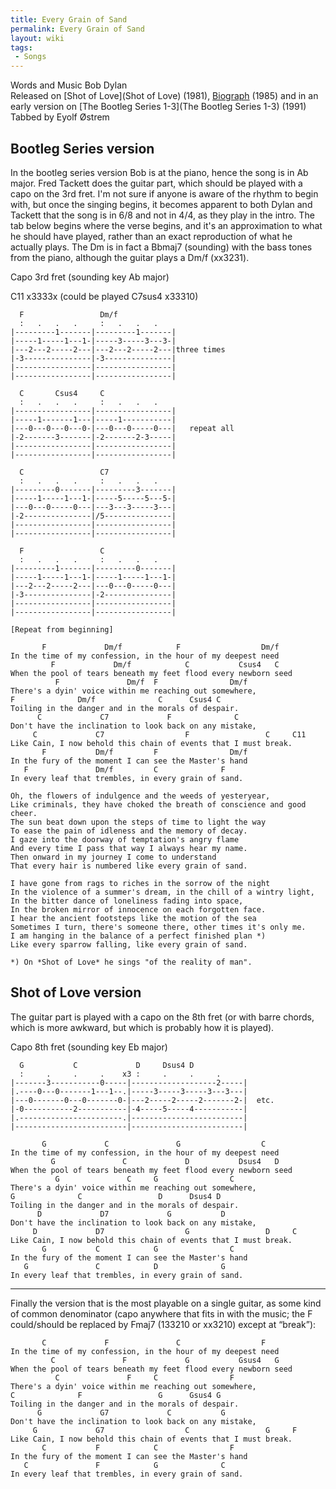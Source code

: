 ```yaml
---
title: Every Grain of Sand
permalink: Every Grain of Sand
layout: wiki
tags:
 - Songs
---
```


Words and Music Bob Dylan  
Released on [Shot of Love](Shot of Love) (1981),
[Biograph](Biograph) (1985) and in an early version on [The
Bootleg Series 1-3](The Bootleg Series 1-3) (1991)  
Tabbed by Eyolf Østrem

<h2 class="songversion">
Bootleg Series version

</h2>
In the bootleg series version Bob is at the piano, hence the song is in
Ab major. Fred Tackett does the guitar part, which should be played with
a capo on the 3rd fret. I'm not sure if anyone is aware of the rhythm to
begin with, but once the singing begins, it becomes apparent to both
Dylan and Tackett that the song is in 6/8 and not in 4/4, as they play
in the intro. The tab below begins where the verse begins, and it's an
approximation to what he should have played, rather than an exact
reproduction of what he actually plays.  
The Dm is in fact a Bbmaj7 (sounding) with the bass tones from the
piano, although the guitar plays a Dm/f (xx3231).

Capo 3rd fret (sounding key Ab major)

C11 x3333x (could be played C7sus4 x33310)

      F                 Dm/f
      :   .   .   .     :   .   .   .
    |---------1-------|---------1-------|
    |-----1-----1---1-|-----3-----3---3-|
    |---2---2-----2---|---2---2-----2---|three times
    |-3---------------|-3---------------|
    |-----------------|-----------------|
    |-----------------|-----------------|

      C       Csus4     C
      :   .   .   .     :   .   .   .
    |-----------------|-----------------|
    |-----1-------1---|-----1-----------|
    |---0---0---0---0-|---0---0-----0---|   repeat all
    |-2-------3-------|-2-------2-3-----|
    |-----------------|-----------------|
    |-----------------|-----------------|

      C                 C7
      :   .   .   .     :   .   .   .
    |---------0-------|---------3-------|
    |-----1-----1---1-|-----5-----5---5-|
    |---0---0-----0---|---3---3-----3---|
    |-2---------------|/5---------------|
    |-----------------|-----------------|
    |-----------------|-----------------|

      F                 C
      :   .   .   .     :   .   .   .
    |---------1-------|---------0-------|
    |-----1-----1---1-|-----1-----1---1-|
    |---2---2-----2---|---0---0-----0---|
    |-3---------------|-2---------------|
    |-----------------|-----------------|
    |-----------------|-----------------|

    [Repeat from beginning]

           F             Dm/f            F                  Dm/f
    In the time of my confession, in the hour of my deepest need
             F             Dm/f            C           Csus4   C
    When the pool of tears beneath my feet flood every newborn seed
              F               Dm/f  F                Dm/f
    There's a dyin' voice within me reaching out somewhere,
    F              Dm/f              C      Csus4 C
    Toiling in the danger and in the morals of despair.
          C             C7             F              C
    Don't have the inclination to look back on any mistake,
         C             C7                  F                 C     C11
    Like Cain, I now behold this chain of events that I must break.
           F           Dm/f         F                Dm/f
    In the fury of the moment I can see the Master's hand
       F               Dm/f         C              F
    In every leaf that trembles, in every grain of sand.

    Oh, the flowers of indulgence and the weeds of yesteryear,
    Like criminals, they have choked the breath of conscience and good cheer.
    The sun beat down upon the steps of time to light the way
    To ease the pain of idleness and the memory of decay.
    I gaze into the doorway of temptation's angry flame
    And every time I pass that way I always hear my name.
    Then onward in my journey I come to understand
    That every hair is numbered like every grain of sand.

    I have gone from rags to riches in the sorrow of the night
    In the violence of a summer's dream, in the chill of a wintry light,
    In the bitter dance of loneliness fading into space,
    In the broken mirror of innocence on each forgotten face.
    I hear the ancient footsteps like the motion of the sea
    Sometimes I turn, there's someone there, other times it's only me.
    I am hanging in the balance of a perfect finished plan *)
    Like every sparrow falling, like every grain of sand.

    *) On *Shot of Love* he sings "of the reality of man".

<h2 class="songversion">
Shot of Love version

</h2>
The guitar part is played with a capo on the 8th fret (or with barre
chords, which is more awkward, but which is probably how it is played).

Capo 8th fret (sounding key Eb major)

      G           C             D     Dsus4 D
      :     .     .     .    x3 :     .     .     .
    |-------3-----------0-----|-------------------2-----|
    |.----0---0-------1---1--.|-----3-----3-----3---3---|
    |---0-------0---0-------0-|---2-----2-----2-------2-|  etc.
    |-0-----------2-----------|-4-----5-----4-----------|
    |.-----------------------.|-------------------------|
    |-------------------------|-------------------------|

           G             C               G                  C
    In the time of my confession, in the hour of my deepest need
             G               C             D           Dsus4   D
    When the pool of tears beneath my feet flood every newborn seed
              G               C     G                C
    There's a dyin' voice within me reaching out somewhere,
    G              C                 D      Dsus4 D
    Toiling in the danger and in the morals of despair.
          D             D7             G           D
    Don't have the inclination to look back on any mistake,
         D             D7                  G                 D     C
    Like Cain, I now behold this chain of events that I must break.
           G           C            G                C
    In the fury of the moment I can see the Master's hand
       G               C            D              G
    In every leaf that trembles, in every grain of sand.

* * * * *

Finally the version that is the most playable on a single guitar, as
some kind of common denominator (capo anywhere that fits in with the
music; the F could/should be replaced by Fmaj7 (133210 or xx3210) except
at “break”):

           C             F               C                  F
    In the time of my confession, in the hour of my deepest need
             C               F             G           Gsus4   G
    When the pool of tears beneath my feet flood every newborn seed
              C               F     C                F
    There's a dyin' voice within me reaching out somewhere,
    C              F                 G      Gsus4 G
    Toiling in the danger and in the morals of despair.
          G             G7             C           G
    Don't have the inclination to look back on any mistake,
         G             G7                  C                 G     F
    Like Cain, I now behold this chain of events that I must break.
           C           F            C                F
    In the fury of the moment I can see the Master's hand
       C               F            G              C
    In every leaf that trembles, in every grain of sand.

